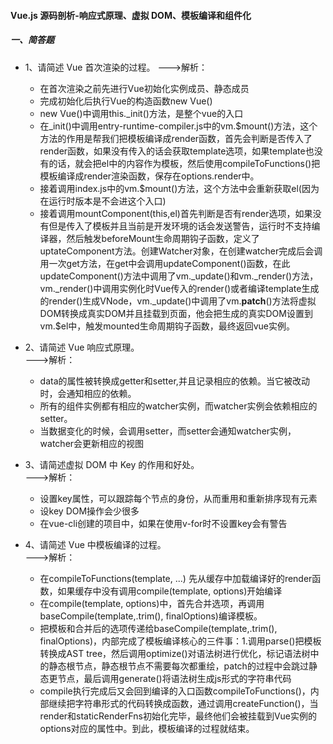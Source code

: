 #### Vue.js 源码剖析-响应式原理、虚拟 DOM、模板编译和组件化

##### 一、简答题

* 1、请简述 Vue 首次渲染的过程。
--->解析：     
  - 在首次渲染之前先进行Vue初始化实例成员、静态成员
  - 完成初始化后执行Vue的构造函数new Vue()
  - new Vue()中调用this._init()方法，是整个vue的入口
  - 在_init()中调用entry-runtime-compiler.js中的vm.$mount()方法，这个方法的作用是帮我们把模板编译成render函数，首先会判断是否传入了render函数，如果没有传入的话会获取template选项，如果template也没有的话，就会把el中的内容作为模板，然后使用compileToFunctions()把模板编译成render渲染函数，保存在options.render中。
  - 接着调用index.js中的vm.$mount()方法，这个方法中会重新获取el(因为在运行时版本是不会进这个入口)
  - 接着调用mountComponent(this,el)首先判断是否有render选项，如果没有但是传入了模板并且当前是开发环境的话会发送警告，运行时不支持编译器，然后触发beforeMount生命周期钩子函数，定义了uptateComponent方法。创建Watcher对象，在创建watcher完成后会调用一次get方法，在get中会调用updateComponent()函数，在此updateComponent()方法中调用了vm._update()和vm._render()方法，vm._render()中调用实例化时Vue传入的render()或者编译template生成的render()生成VNode，vm._update()中调用了vm.__patch__()方法将虚拟DOM转换成真实DOM并且挂载到页面，他会把生成的真实DOM设置到vm.$el中，触发mounted生命周期钩子函数，最终返回vue实例。

* 2、请简述 Vue 响应式原理。     
--->解析：      
  - data的属性被转换成getter和setter,并且记录相应的依赖。当它被改动时，会通知相应的依赖。
  - 所有的组件实例都有相应的watcher实例，而watcher实例会依赖相应的setter。
  - 当数据变化的时候，会调用setter，而setter会通知watcher实例，watcher会更新相应的视图

* 3、请简述虚拟 DOM 中 Key 的作用和好处。    
--->解析：      
  - 设置key属性，可以跟踪每个节点的身份，从而重用和重新排序现有元素
  - 设key DOM操作会少很多
  - 在vue-cli创建的项目中，如果在使用v-for时不设置key会有警告   


* 4、请简述 Vue 中模板编译的过程。   
--->解析：       
  - 在compileToFunctions(template, ...) 先从缓存中加载编译好的render函数，如果缓存中没有调用compile(template, options)开始编译
  - 在compile(template, options)中，首先合并选项，再调用baseCompile(template,.trim(), finalOptions)编译模板。
  - 把模板和合并后的选项传递给baseCompile(template,.trim(), finalOptions)，内部完成了模板编译核心的三件事：1.调用parse()把模板转换成AST tree，然后调用optimize()对语法树进行优化，标记语法树中的静态根节点，静态根节点不需要每次都重绘，patch的过程中会跳过静态更节点，最后调用generate()将语法树生成js形式的字符串代码
  - compile执行完成后又会回到编译的入口函数compileToFunctions()，内部继续把字符串形式的代码转换成函数，通过调用createFunction()，当render和staticRenderFns初始化完毕，最终他们会被挂载到Vue实例的options对应的属性中。到此，模板编译的过程就结束。
